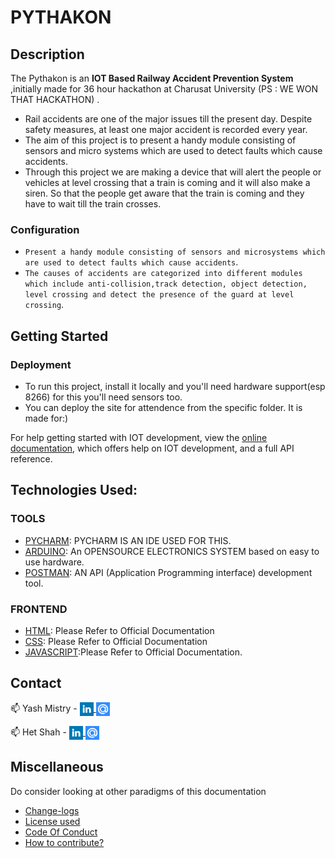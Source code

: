 
<div id="top"></div>

#  PYTHAKON

## Description

The Pythakon is an **IOT Based Railway Accident Prevention System** ,initially made for 36 hour hackathon at Charusat University (PS : WE WON THAT HACKATHON) .
- Rail accidents are one of the major issues till the present day. Despite safety measures, at least one major accident is recorded every year. 
- The aim of this project is to present a handy module consisting of sensors and micro systems which are used to detect faults which cause accidents.
- Through this project we are  making a device that will alert the people or vehicles at level crossing that a train is coming and it will also make a siren. So that the people get aware that the train is coming and
they have to wait till the train crosses.

### Configuration

- `Present a handy module consisting of sensors and microsystems which are used to detect faults which cause accidents`.
- `The causes of accidents are categorized into different modules which include anti-collision,track detection, object detection, level crossing and detect the presence of the guard at level crossing`.

## Getting Started

   ### Deployment
- To run this project, install it locally and you'll need hardware support(esp 8266) for this you'll need sensors too.
- You can deploy the site for attendence from the specific folder. It is made for:)
     

For help getting started with IOT development, view the
[online documentation](https://www.internetsociety.org/iot/), which offers help on IOT development, and a full API reference.


##  Technologies Used:

### TOOLS
- [PYCHARM](https://www.jetbrains.com/pycharm/): PYCHARM IS AN IDE USED FOR THIS.
- [ARDUINO](https://dart.dev/): An OPENSOURCE ELECTRONICS SYSTEM based on easy to use hardware.
- [POSTMAN](https://docs.swift.org/swift-book/): AN API (Application Programming interface) development tool.

### FRONTEND
-  [HTML](https://developer.mozilla.org/en-US/docs/Web/html): Please Refer to Official Documentation
-  [CSS](https://developer.mozilla.org/en-US/docs/Web/html): Please Refer to Official Documentation
- [JAVASCRIPT](https://developer.mozilla.org/en-US/docs/Web/JavaScript):Please Refer to Official Documentation.

<!-- CONTACT -->
## Contact
<p>
📫 Yash Mistry -
<a href="https://www.linkedin.com/in/yash-mistry-98493a225/">
  <img align="center" alt="yash linkedin" width="22px" src="https://raw.githubusercontent.com/edent/SuperTinyIcons/master/images/svg/linkedin.svg" />
</a> 
<a href="mailto:yash.mistry.g43@gmail.com">
  <img align="center" alt="yash's mail" width="22px" src="https://raw.githubusercontent.com/edent/SuperTinyIcons/master/images/svg/mail.svg" />
</a> 
</p>
<p>
📫 Het Shah -
<a href="https://www.linkedin.com/in/hetshah4304/">
  <img align="center" alt="yash linkedin" width="22px" src="https://raw.githubusercontent.com/edent/SuperTinyIcons/master/images/svg/linkedin.svg" />
</a> 
<a href="mailto:het4304@gmail.com">
  <img align="center" alt="het's mail" width="22px" src="https://raw.githubusercontent.com/edent/SuperTinyIcons/master/images/svg/mail.svg" />
</a> 
</p>


## Miscellaneous
Do consider looking at other paradigms of this documentation
  - [Change-logs](/.github/CHANGELOG.md)
  - [License used](/LICENSE.txt)
  - [Code Of Conduct](/.github/CODE_OF_CONDUCT.md)
  - [How to contribute?](/.github/CONTRIBUTING.md)
